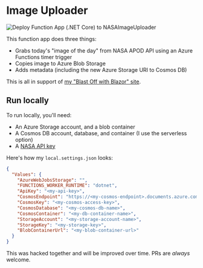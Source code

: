 # Image Uploader

![Deploy Function App (.NET Core) to NASAImageUploader](https://github.com/daveabrock/ImageUploader/workflows/Deploy%20Function%20App%20(.NET%20Core)%20to%20NASAImageUploader/badge.svg)

This function app does three things:

- Grabs today's "image of the day" from NASA APOD API using an Azure Functions timer trigger 
- Copies image to Azure Blob Storage
- Adds metadata (including the new Azure Storage URI to Cosmos DB)

This is all in support of [my "Blast Off with Blazor" site](https://github.com/daveabrock/NASAImageOfDay).

## Run locally

To run locally, you'll need:

- An Azure Storage account, and a blob container
- A Cosmos DB account, database, and container (I use the serverless option)
- A [NASA API key](https://api.nasa.gov/)

Here's how my `local.settings.json` looks:

```json
{
  "Values": {
    "AzureWebJobsStorage": "",
    "FUNCTIONS_WORKER_RUNTIME": "dotnet",
    "ApiKey": "<my-api-key>",
    "CosmosEndpoint": "https://<my-cosmos-endpoint>.documents.azure.com:443/",
    "CosmosKey": "<my-cosmos-access-key>",
    "CosmosDatabase": "<my-cosmos-db-name>",
    "CosmosContainer": "<my-db-container-name>",
    "StorageAccount": "<my-storage-account-name>",
    "StorageKey": "<my-storage-key>",
    "BlobContainerUrl": "<my-blob-container-url>"
  }
}
```

This was hacked together and will be improved over time. PRs are *always* welcome.

